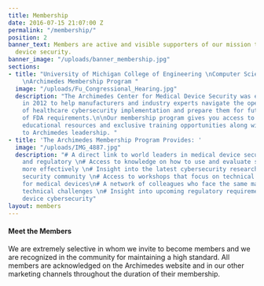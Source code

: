 ```yaml
---
title: Membership
date: 2016-07-15 21:07:00 Z
permalink: "/membership/"
position: 2
banner_text: Members are active and visible supporters of our mission to improve medical
  device security.
banner_image: "/uploads/banner_membership.jpg"
sections:
- title: "University of Michigan College of Engineering \nComputer Science and Engineering
    \nArchimedes Membership Program "
  image: "/uploads/Fu_Congressional_Hearing.jpg"
  description: "The Archimedes Center for Medical Device Security was established
    in 2012 to help manufacturers and industry experts navigate the operational hazards
    of healthcare cybersecurity implementation and prepare them for future challenges
    of FDA requirements.\n\nOur membership program gives you access to trustworthy
    educational resources and exclusive training opportunities along with direct access
    to Archimedes leadership. "
- title: 'The Archimedes Membership Program Provides: '
  image: "/uploads/IMG_4887.jpg"
  description: "# A direct link to world leaders in medical device security, engineering,
    and regulatory \n# Access to knowledge on how to use and evaluate security technology
    more effectively \n# Insight into the latest cybersecurity research and the broader
    security community \n# Access to workshops that focus on technical problem-solving
    for medical devices\n# A network of colleagues who face the same managerial and
    technical challenges \n# Insight into upcoming regulatory requirements for medical
    device cybersecurity"
layout: members
---
```


#### Meet the Members

We are extremely selective in whom we invite to become members and we are recognized in the community for maintaining a high standard. All members are acknowledged on the Archimedes website and in our other marketing channels throughout the duration of their membership. 
